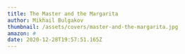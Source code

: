 ```yaml
---
title: The Master and the Margarita
author: Mikhail Bulgakov
thumbnail: /assets/covers/master-and-the-margarita.jpg
amazon: #
date: 2020-12-28T19:57:51.165Z
---
```

